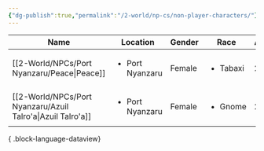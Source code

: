 ```yaml
---
{"dg-publish":true,"permalink":"/2-world/np-cs/non-player-characters/"}
---
```


| Name                                                           | Location                        | Gender | Race                     | Age | Vitality |
| -------------------------------------------------------------- | ------------------------------- | ------ | ------------------------ | --- | -------- |
| [[2-World/NPCs/Port Nyanzaru/Peace\|Peace]]                 | <ul><li>Port Nyanzaru</li></ul> | Female | <ul><li>Tabaxi</li></ul> | 26  | Alife    |
| [[2-World/NPCs/Port Nyanzaru/Azuil Talro'a\|Azuil Talro'a]] | <ul><li>Port Nyanzaru</li></ul> | Female | <ul><li>Gnome</li></ul>  | 23  | Alife    |

{ .block-language-dataview}
